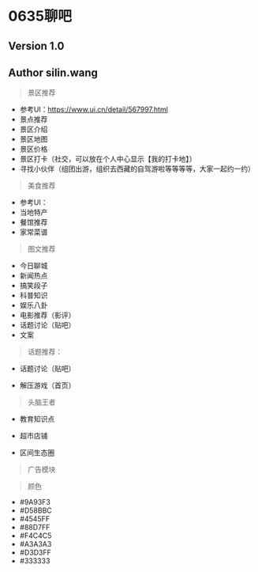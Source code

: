 # 0635聊吧
## Version 1.0
## Author silin.wang

> 景区推荐
+ 参考UI：https://www.ui.cn/detail/567997.html
+ 景点推荐
+ 景区介绍
+ 景区地图
+ 景区价格
+ 景区打卡（社交，可以放在个人中心显示【我的打卡地】）
+ 寻找小伙伴（组团出游，组织去西藏的自驾游啦等等等等，大家一起约一约）

> 美食推荐
+ 参考UI：
+ 当地特产
+ 餐馆推荐
+ 家常菜谱

> 图文推荐
+ 今日聊城
+ 新闻热点
+ 搞笑段子
+ 科普知识
+ 娱乐八卦
+ 电影推荐（影评）
+ 话题讨论（贴吧）
+ 文案

> 话题推荐：
+ 话题讨论（贴吧）

+ 解压游戏（首页）
> 头脑王者

+ 教育知识点

+ 超市店铺

+ 区间生态圈

> 广告模块


> 颜色
+ #9A93F3
+ #D58BBC
+ #4545FF
+ #88D7FF
+ #F4C4C5
+ #A3A3A3
+ #D3D3FF
+ #333333